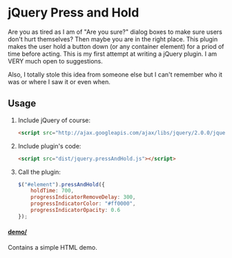 # jQuery Press and Hold


Are you as tired as I am of "Are you sure?" dialog boxes to make sure users don't hurt themselves? Then maybe you are in the right place. This plugin makes the user hold a button down (or any container element) for a priod of time before acting. This is my first attempt at writing a jQuery plugin. I am VERY much open to suggestions.

Also, I totally stole this idea from someone else but I can't remember who it was or where I saw it or even when. 

## Usage

1. Include jQuery of course:

	```html
	<script src="http://ajax.googleapis.com/ajax/libs/jquery/2.0.0/jquery.min.js"></script>
	```

2. Include plugin's code:

	```html
	<script src="dist/jquery.pressAndHold.js"></script>
	```

3. Call the plugin:

	```javascript
	$("#element").pressAndHold({
		holdTime: 700,
		progressIndicatorRemoveDelay: 300,
		progressIndicatorColor: "#ff0000",
		progressIndicatorOpacity: 0.6
	});
	```

#### [demo/](https://github.com/jquery-boilerplate/boilerplate/tree/master/demo)

Contains a simple HTML demo.


